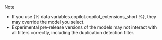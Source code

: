 > [!NOTE]
>
> * If you use {% data variables.copilot.copilot_extensions_short %}, they may override the model you select.
> * Experimental pre-release versions of the models may not interact with all filters correctly, including the duplication detection filter.

